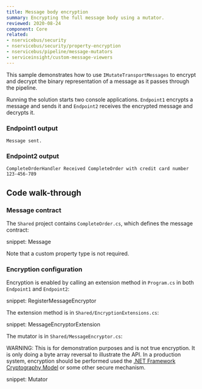 ```yaml
---
title: Message body encryption
summary: Encrypting the full message body using a mutator.
reviewed: 2020-08-24
component: Core
related:
- nservicebus/security
- nservicebus/security/property-encryption
- nservicebus/pipeline/message-mutators
- serviceinsight/custom-message-viewers
---
```



This sample demonstrates how to use `IMutateTransportMessages` to encrypt and decrypt the binary representation of a message as it passes through the pipeline.

Running the solution starts two console applications. `Endpoint1` encrypts a message and sends it and `Endpoint2` receives the encrypted message and decrypts it.

### Endpoint1 output

```
Message sent.
```

### Endpoint2 output

```
CompleteOrderHandler Received CompleteOrder with credit card number 123-456-789
```


## Code walk-through


### Message contract

The `Shared` project contains `CompleteOrder.cs`, which defines the message contract:

snippet: Message

Note that a custom property type is not required.


### Encryption configuration

Encryption is enabled by calling an extension method in `Program.cs` in both `Endpoint1` and `Endpoint2`:

snippet: RegisterMessageEncryptor

The extension method is in `Shared/EncryptionExtensions.cs`:

snippet: MessageEncryptorExtension

The mutator is in `Shared/MessageEncryptor.cs`:

WARNING: This is for demonstration purposes and is not true encryption. It is only doing a byte array reversal to illustrate the API. In a production system, encryption should be performed used the [.NET Framework Cryptography Model](https://docs.microsoft.com/en-us/dotnet/standard/security/cryptography-model) or some other secure mechanism.

snippet: Mutator
